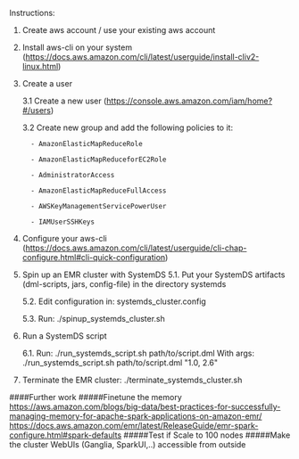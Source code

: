 Instructions:

1. Create aws account / use your existing aws account

2. Install aws-cli on your system (https://docs.aws.amazon.com/cli/latest/userguide/install-cliv2-linux.html)

3. Create a user
    
    3.1 Create a new user (https://console.aws.amazon.com/iam/home?#/users)

    3.2 Create new group and add the following policies to it:
         
         - AmazonElasticMapReduceRole
         
         - AmazonElasticMapReduceforEC2Role
         
         - AdministratorAccess
         
         - AmazonElasticMapReduceFullAccess
         
         - AWSKeyManagementServicePowerUser
         
         - IAMUserSSHKeys 

4. Configure your aws-cli (https://docs.aws.amazon.com/cli/latest/userguide/cli-chap-configure.html#cli-quick-configuration)

5. Spin up an EMR cluster with SystemDS
    5.1. Put your SystemDS artifacts (dml-scripts, jars, config-file) in the directory systemds 
    
    5.2. Edit configuration in: systemds_cluster.config
    
    5.3. Run: ./spinup_systemds_cluster.sh
    
6. Run a SystemDS script
    
    6.1. Run: ./run_systemds_script.sh path/to/script.dml 
         With args: ./run_systemds_script.sh path/to/script.dml "1.0, 2.6"  
    
7. Terminate the EMR cluster: ./terminate_systemds_cluster.sh
    
####Further work
#####Finetune the memory 
    https://aws.amazon.com/blogs/big-data/best-practices-for-successfully-managing-memory-for-apache-spark-applications-on-amazon-emr/
    https://docs.aws.amazon.com/emr/latest/ReleaseGuide/emr-spark-configure.html#spark-defaults
#####Test if Scale to 100 nodes
#####Make the cluster WebUIs (Ganglia, SparkUI,..) accessible from outside